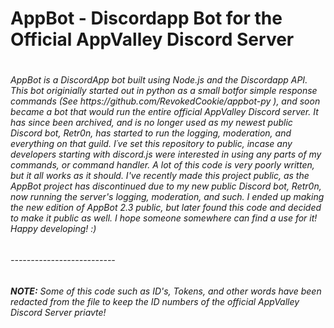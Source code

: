<h1>AppBot - Discordapp Bot for the Official AppValley Discord Server<h1>
<h6>AppBot is a DiscordApp bot built using Node.js and the Discordapp API. This bot originially started out in python as a small botfor simple response commands (See https://github.com/RevokedCookie/appbot-py ), and soon became a bot that would run the entire official AppValley Discord server. It has since been archived, and is no longer used as my newest public Discord bot, Retr0n, has started to run the logging, moderation, and everything on that guild. I´ve  set this repository to public, incase any developers starting with discord.js were interested in using any parts of my commands, or command handler. A lot of this code is very poorly written, but it all works as it should. I've recently made this project public, as the AppBot project has discontinued due to my new public Discord bot, Retr0n, now running the server's logging, moderation, and such. I ended up making the new edition of AppBot 2.3 public, but later found this code and decided to make it public as well. I hope someone somewhere can find a use for it! Happy developing! :)</h6>
<h6>--------------------------</h6>
<h6><b>NOTE:</b> Some of this code such as ID's, Tokens, and other words have been redacted from the file to keep the ID numbers of the official AppValley Discord Server priavte!</h6>

